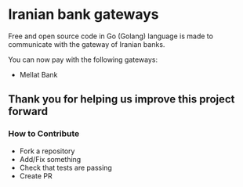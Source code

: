 # Iranian bank gateways

Free and open source code in Go (Golang) language is made to communicate with the gateway of Iranian banks.

You can now pay with the following gateways:

* Mellat Bank

## Thank you for helping us improve this project forward

### How to Contribute

* Fork a repository
* Add/Fix something
* Check that tests are passing
* Create PR
